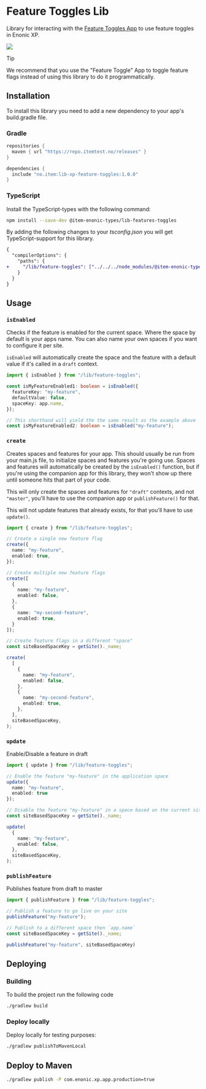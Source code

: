# Feature Toggles Lib

Library for interacting with the [Feature Toggles App](https://github.com/ItemConsulting/xp-feature-toggles) to use
feature toggles in Enonic XP.

[![](https://repo.itemtest.no/api/badge/latest/releases/no/item/lib-xp-feature-toggle)](https://repo.itemtest.no/#/releases/no/item/lib-xp-feature-toggle)

> [!TIP]
> We recommend that you use the "Feature Toggle" App to toggle feature flags instead of using this library to do it programmatically.

## Installation

To install this library you need to add a new dependency to your app's build.gradle file.

### Gradle

```groovy
repositories {
  maven { url "https://repo.itemtest.no/releases" }
}

dependencies {
  include "no.item:lib-xp-feature-toggles:1.0.0"
}
```

### TypeScript

Install the TypeScript-types with the following command:

```bash
npm install --save-dev @item-enonic-types/lib-features-toggles
```

By adding the following changes to your *tsconfig.json* you will get TypeScript-support for this library.

```diff
{
  "compilerOptions": {
    "paths": {
+     "/lib/feature-toggles": ["../../../node_modules/@item-enonic-types/lib-feature-toggles"],
    }
  }
}
```

## Usage

### `isEnabled`

Checks if the feature is enabled for the current space. Where the space by default is your apps name. You can also name
your own spaces if you want to configure it per site.

`isEnabled` will automatically create the space and the feature with a default value if it's called in a `draft` context.

```typescript
import { isEnabled } from "/lib/feature-toggles";

const isMyFeatureEnabled1: boolean = isEnabled({
  featureKey: "my-feature",
  defaultValue: false,
  spaceKey: app.name,
});

// This shorthand will yield the the same result as the example above
const isMyFeatureEnabled2: boolean = isEnabled("my-feature");
```

### `create`

Creates spaces and features for your app. This should usually be run from your main.js file, to initialize spaces and 
features you're going use. Spaces and features will automatically be created by the `isEnabled()` function, but if you're 
using the companion app for this library, they won't show up there until someone hits that part of your code.

This will only create the spaces and features for `"draft"` contexts, and not `"master"`,  you'll have to use the companion 
app or `publishFeature()` for that.

This will not update features that already exists, for that you'll have to use `update()`.

```typescript
import { create } from "/lib/feature-toggles";

// Create a single new feature flag
create({
  name: "my-feature",
  enabled: true,
});

// Create multiple new feature flags
create([
  {
    name: "my-feature",
    enabled: false,
  },
  {
    name: "my-second-feature",
    enabled: true,
  }
]);

// Create feature flags in a different "space"
const siteBasedSpaceKey = getSite()._name;

create(
  [
    {
      name: "my-feature",
      enabled: false,
    },
    {
      name: "my-second-feature",
      enabled: true,
    },
  ],
  siteBasedSpaceKey,
);
```

### `update`

Enable/Disable a feature in draft

```typescript
import { update } from "/lib/feature-toggles";

// Enable the feature "my-feature" in the application space
update({
  name: "my-feature",
  enabled: true
});

// Disable the feature "my-feature" in a space based on the current site
const siteBasedSpaceKey = getSite()._name;

update(
  {
    name: "my-feature",
    enabled: false,
  },
  siteBasedSpaceKey,
);
```

### `publishFeature`

Publishes feature from draft to master

```typescript
import { publishFeature } from "/lib/feature-toggles";

// Publish a feature to go live on your site
publishFeature("my-feature");

// Publish to a different space then `app.name`
const siteBasedSpaceKey = getSite()._name;

publishFeature("my-feature", siteBasedSpaceKey)

```

## Deploying

### Building

To build the project run the following code

```bash
./gradlew build
```

### Deploy locally

Deploy locally for testing purposes:

```bash
./gradlew publishToMavenLocal
```

## Deploy to Maven

```bash
./gradlew publish -P com.enonic.xp.app.production=true
```
